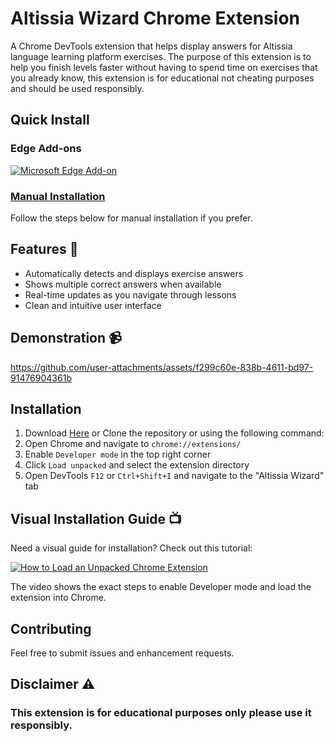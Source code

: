 # Altissia Wizard Chrome Extension

A Chrome DevTools extension that helps display answers for Altissia language learning platform exercises.
The purpose of this extension is to help you finish levels faster without having to spend time on exercises that you already know, this extension is for educational not cheating purposes and should be used responsibly.
    
## Quick Install

### Edge Add-ons
[![Microsoft Edge Add-on](https://get.microsoft.com/images/en-us%20dark.svg)](https://microsoftedge.microsoft.com/addons/detail/altissia-wizard/peagdpcjcjdopaapopnbecdaepijkojn)

### [Manual Installation](#-Installation)
Follow the steps below for manual installation if you prefer.
## Features 🚀

- Automatically detects and displays exercise answers
- Shows multiple correct answers when available
- Real-time updates as you navigate through lessons
- Clean and intuitive user interface

## Demonstration 📹

https://github.com/user-attachments/assets/f299c60e-838b-4611-bd97-91476904361b


## Installation

1. Download [Here](https://github.com/h4fide/Altissia-Wizard/releases/download/v1.0.2/Altissia-Wizard_v1.0.2.zip) or Clone the repository or using the following command:
2. Open Chrome and navigate to `chrome://extensions/`
3. Enable `Developer mode` in the top right corner
4. Click `Load unpacked` and select the extension directory
5. Open DevTools `F12` or `Ctrl+Shift+I` and navigate to the "Altissia Wizard" tab

## Visual Installation Guide 📺

Need a visual guide for installation? Check out this tutorial:

[![How to Load an Unpacked Chrome Extension](https://img.youtube.com/vi/xiT8c8M1OIw/0.jpg)](https://youtu.be/xiT8c8M1OIw?t=73)

The video shows the exact steps to enable Developer mode and load the extension into Chrome.

## Contributing

Feel free to submit issues and enhancement requests.

## Disclaimer ⚠️

### This extension is for educational purposes only please use it responsibly.
